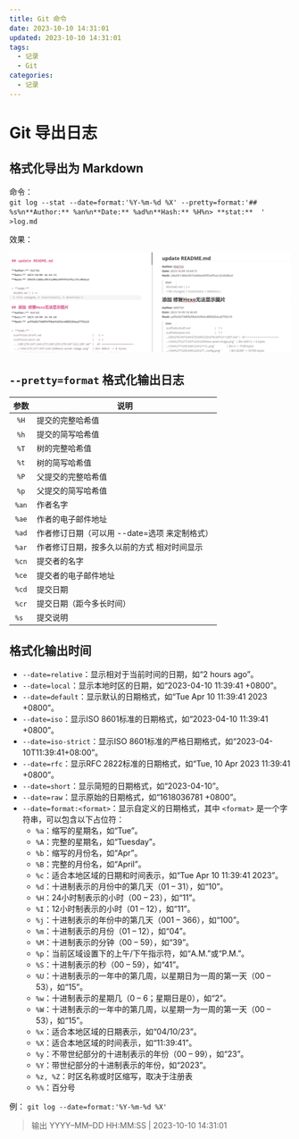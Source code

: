 ```yaml
---
title: Git 命令
date: 2023-10-10 14:31:01
updated: 2023-10-10 14:31:01
tags:
  - 记录
  - Git
categories:
  - 记录
---
```


# Git 导出日志

## 格式化导出为 Markdown
命令：  
`git log --stat --date=format:'%Y-%m-%d %X' --pretty=format:'## %s%n**Author:** %an%n**Date:** %ad%n**Hash:** %H%n> **stat:**  ' >log.md`

效果：

![](./Git命令/log导出结果.png)

## `--pretty=format` 格式化输出日志
| 参数  | 说明                                          |
| :---: | --------------------------------------------- |
| `%H`  | 提交的完整哈希值                              |
| `%h`  | 提交的简写哈希值                              |
| `%T`  | 树的完整哈希值                                |
| `%t`  | 树的简写哈希值                                |
| `%P`  | 父提交的完整哈希值                            |
| `%p`  | 父提交的简写哈希值                            |
| `%an` | 作者名字                                      |
| `%ae` | 作者的电子邮件地址                            |
| `%ad` | 作者修订日期（可以用 --date=选项 来定制格式） |
| `%ar` | 作者修订日期，按多久以前的方式 相对时间显示   |
| `%cn` | 提交者的名字                                  |
| `%ce` | 提交者的电子邮件地址                          |
| `%cd` | 提交日期                                      |
| `%cr` | 提交日期（距今多长时间）                      |
| `%s ` | 提交说明                                      |

## 格式化输出时间
- `--date=relative`：显示相对于当前时间的日期，如“2 hours ago”。
- `--date=local`：显示本地时区的日期，如“2023-04-10 11:39:41 +0800”。
- `--date=default`：显示默认的日期格式，如“Tue Apr 10 11:39:41 2023 +0800”。
- `--date=iso`：显示ISO 8601标准的日期格式，如“2023-04-10 11:39:41 +0800”。
- `--date=iso-strict`：显示ISO 8601标准的严格日期格式，如“2023-04-10T11:39:41+08:00”。
- `--date=rfc`：显示RFC 2822标准的日期格式，如“Tue, 10 Apr 2023 11:39:41 +0800”。
- `--date=short`：显示简短的日期格式，如“2023-04-10”。
- `--date=raw`：显示原始的日期格式，如“1618036781 +0800”。
- `--date=format:<format>`：显示自定义的日期格式，其中 `<format>` 是一个字符串，可以包含以下占位符：
  - `%a`：缩写的星期名，如“Tue”。
  - `%A`：完整的星期名，如“Tuesday”。
  - `%b`：缩写的月份名，如“Apr”。
  - `%B`：完整的月份名，如“April”。
  - `%c`：适合本地区域的日期和时间表示，如“Tue Apr 10 11:39:41 2023”。
  - `%d`：十进制表示的月份中的第几天（01 – 31），如“10”。
  - `%H`：24小时制表示的小时（00 – 23），如“11”。
  - `%I`：12小时制表示的小时（01 – 12），如“11”。
  - `%j`：十进制表示的年份中的第几天（001 – 366），如“100”。
  - `%m`：十进制表示的月份（01 – 12），如“04”。
  - `%M`：十进制表示的分钟（00 – 59），如“39”。
  - `%p`：当前区域设置下的上午/下午指示符，如“A.M.”或“P.M.”。
  - `%S`：十进制表示的秒（00 – 59），如“41”。
  - `%U`：十进制表示的一年中的第几周，以星期日为一周的第一天（00 – 53），如“15”。
  - `%w`：十进制表示的星期几（0 – 6；星期日是0），如“2”。
  - `%W`：十进制表示的一年中的第几周，以星期一为一周的第一天（00 – 53），如“15”。
  - `%x`：适合本地区域的日期表示，如“04/10/23”。
  - `%X`：适合本地区域的时间表示，如“11:39:41”。
  - `%y`：不带世纪部分的十进制表示的年份（00 – 99），如“23”。
  - `%Y`：带世纪部分的十进制表示的年份，如“2023”。
  - `%z, %Z`：时区名称或时区缩写，取决于注册表
  - `%%`：百分号

例：
`git log --date=format:'%Y-%m-%d %X'`
> 输出 YYYY–MM–DD HH:MM:SS | 2023-10-10 14:31:01